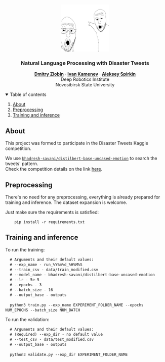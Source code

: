 <!-- PROJECT LOGO -->
<br />
<p align="center">
  <a href="https://github.com/BodgeDook/Disaster-Tweets">
    <img src="./docs_src/preview.png" alt="Logo" width="150" height="150">
  </a>

  <h3 align="center">Natural Language Processing with Disaster Tweets</h3>
</p>

<p align="center">
  <a href="https://github.com/BodgeDook/"><b>Dmitry Zlobin</b></a> · <a href="https://github.com/KamenevIvan/"><b>Ivan Kamenev</b></a> · <a href="https://github.com/703lovelost/"><b>Aleksey Spirkin</b></a>
  <br />
  Deep Robotics Institute
  <br />
  Novosibirsk State University
</p>

<!-- TABLE OF CONTENTS -->
<details open="open">
  <summary>Table of contents</summary>
  <ol>
    <li><a href="#About">About</a></li>
    <li><a href="#Preprocessing">Preprocessing</a></li>
    <li><a href="#Training-and-inference">Training and inference</a></li>
  </ol>
</details>

## About

This project was formed to participate in the Disaster Tweets Kaggle competition.

We use <a href="https://huggingface.co/bhadresh-savani/distilbert-base-uncased-emotion">`bhadresh-savani/distilbert-base-uncased-emotion`</a> to search the tweets' pattern.
<br />
Check the competition details on the link <a href="https://www.kaggle.com/competitions/nlp-getting-started">here</a>.

## Preprocessing

There's no need for any preprocessing, everything is already prepared for training and inference. The dataset expansion is welcome.

Just make sure the requirements is satisfied:
```
    pip install -r requirements.txt
```

## Training and inference

To run the training:
```
  # Arguments and their default values:
  # --exp_name - run_%Y%m%d_%H%M%S
  # --train_csv - data/train_modified.csv
  # --model_name - bhadresh-savani/distilbert-base-uncased-emotion
  # --lr - 5e-5
  # --epochs - 3
  # --batch_size - 16
  # --output_base - outputs

  python3 train.py --exp_name EXPERIMENT_FOLDER_NAME --epochs NUM_EPOCHS --batch_size NUM_BATCH
```

To run the validation:
```
  # Arguments and their default values:
  # (Required) --exp_dir - no default value
  # --test_csv - data/test_modified.csv
  # --output_base - outputs

  python3 validate.py --exp_dir EXPERIMENT_FOLDER_NAME
```